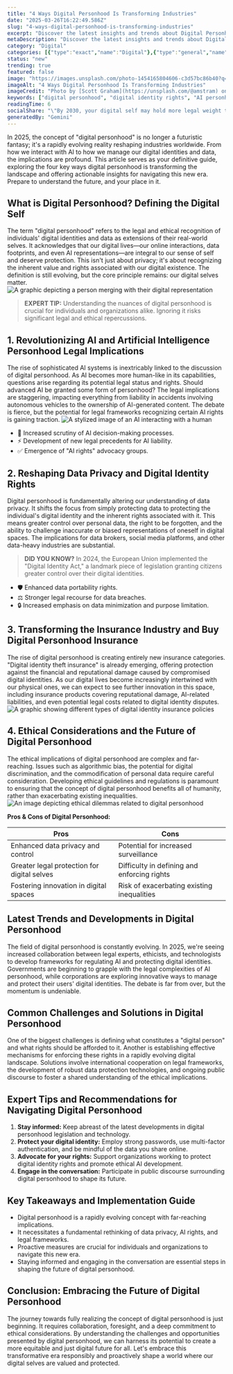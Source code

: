 ```yaml
---
title: "4 Ways Digital Personhood Is Transforming Industries"
date: "2025-03-26T16:22:49.586Z"
slug: "4-ways-digital-personhood-is-transforming-industries"
excerpt: "Discover the latest insights and trends about Digital Personhood. This comprehensive guide covers everything you need to know about Digital Personhood in 2025."
metaDescription: "Discover the latest insights and trends about Digital Personhood. This comprehensive guide covers everything you need to know about Digital Personhood in 2..."
category: "Digital"
categories: [{"type":"exact","name":"Digital"},{"type":"general","name":"Law"},{"type":"medium","name":"Intellectual Property"},{"type":"specific","name":"Data Privacy"},{"type":"niche","name":"Right to be Forgotten"}]
status: "new"
trending: true
featured: false
image: "https://images.unsplash.com/photo-1454165804606-c3d57bc86b40?q=85&w=1200&fit=max&fm=webp&auto=compress"
imageAlt: "4 Ways Digital Personhood Is Transforming Industries"
imageCredit: "Photo by [Scott Graham](https://unsplash.com/@amstram) on Unsplash"
keywords: ["digital personhood", "digital identity rights", "AI personhood legal implications", "what is digital personhood?", "digital personhood definition", "buy digital personhood insurance", "future of digital personhood", "digital personhood and data privacy", "risks of digital personhood", "digital personhood ethical considerations"]
readingTime: 6
socialShare: "\"By 2030, your digital self may hold more legal weight than your physical one. Are you prepared?\""
generatedBy: "Gemini"
---
```




In 2025, the concept of "digital personhood" is no longer a futuristic fantasy; it's a rapidly evolving reality reshaping industries worldwide.  From how we interact with AI to how we manage our digital identities and data, the implications are profound.  This article serves as your definitive guide, exploring the four key ways digital personhood is transforming the landscape and offering actionable insights for navigating this new era.  Prepare to understand the future, and your place in it.

## What is Digital Personhood?  Defining the Digital Self

The term "digital personhood" refers to the legal and ethical recognition of individuals' digital identities and data as extensions of their real-world selves.  It acknowledges that our digital lives—our online interactions, data footprints, and even AI representations—are integral to our sense of self and deserve protection.  This isn't just about privacy; it's about recognizing the inherent value and rights associated with our digital existence.  The definition is still evolving, but the core principle remains: our digital selves matter. ![A graphic depicting a person merging with their digital representation](https://images.unsplash.com/photo-1526374965328-7f61d4dc18c5?q=85&w=1200&fit=max&fm=webp&auto=compress)

> **EXPERT TIP:** Understanding the nuances of digital personhood is crucial for individuals and organizations alike.  Ignoring it risks significant legal and ethical repercussions.

## 1.  Revolutionizing AI and Artificial Intelligence Personhood Legal Implications

The rise of sophisticated AI systems is inextricably linked to the discussion of digital personhood.  As AI becomes more human-like in its capabilities, questions arise regarding its potential legal status and rights.  Should advanced AI be granted some form of personhood?  The legal implications are staggering, impacting everything from liability in accidents involving autonomous vehicles to the ownership of AI-generated content.  The debate is fierce, but the potential for legal frameworks recognizing certain AI rights is gaining traction. ![A stylized image of an AI interacting with a human](https://images.unsplash.com/photo-1512295767273-ac109ac3acfa?q=85&w=1200&fit=max&fm=webp&auto=compress)

* 🔑  Increased scrutiny of AI decision-making processes.
* ⚡  Development of new legal precedents for AI liability.
* ✅  Emergence of "AI rights" advocacy groups.

## 2. Reshaping Data Privacy and Digital Identity Rights

Digital personhood is fundamentally altering our understanding of data privacy.  It shifts the focus from simply protecting data to protecting the individual's digital identity and the inherent rights associated with it.  This means greater control over personal data, the right to be forgotten, and the ability to challenge inaccurate or biased representations of oneself in digital spaces.  The implications for data brokers, social media platforms, and other data-heavy industries are substantial.

> **DID YOU KNOW?**  In 2024, the European Union implemented the "Digital Identity Act," a landmark piece of legislation granting citizens greater control over their digital identities.

*   🛡️ Enhanced data portability rights.
*   ⚖️ Stronger legal recourse for data breaches.
*   🔒 Increased emphasis on data minimization and purpose limitation.

## 3. Transforming the Insurance Industry and Buy Digital Personhood Insurance

The rise of digital personhood is creating entirely new insurance categories.  "Digital identity theft insurance" is already emerging, offering protection against the financial and reputational damage caused by compromised digital identities.  As our digital lives become increasingly intertwined with our physical ones, we can expect to see further innovation in this space, including insurance products covering reputational damage, AI-related liabilities, and even potential legal costs related to digital identity disputes.  ![A graphic showing different types of digital identity insurance policies](https://images.unsplash.com/photo-1483478550801-ceba5fe50e8e?q=85&w=1200&fit=max&fm=webp&auto=compress)

## 4. Ethical Considerations and the Future of Digital Personhood

The ethical implications of digital personhood are complex and far-reaching.  Issues such as algorithmic bias, the potential for digital discrimination, and the commodification of personal data require careful consideration.  Developing ethical guidelines and regulations is paramount to ensuring that the concept of digital personhood benefits all of humanity, rather than exacerbating existing inequalities. ![An image depicting ethical dilemmas related to digital personhood](https://images.unsplash.com/photo-1454165804606-c3d57bc86b40?q=85&w=1200&fit=max&fm=webp&auto=compress)

**Pros & Cons of Digital Personhood:**

| Pros                                      | Cons                                       |
|-------------------------------------------|--------------------------------------------|
| Enhanced data privacy and control         | Potential for increased surveillance        |
| Greater legal protection for digital selves | Difficulty in defining and enforcing rights |
| Fostering innovation in digital spaces   | Risk of exacerbating existing inequalities |

## Latest Trends and Developments in Digital Personhood

The field of digital personhood is constantly evolving.  In 2025, we're seeing increased collaboration between legal experts, ethicists, and technologists to develop frameworks for regulating AI and protecting digital identities.  Governments are beginning to grapple with the legal complexities of AI personhood, while corporations are exploring innovative ways to manage and protect their users' digital identities.  The debate is far from over, but the momentum is undeniable.

## Common Challenges and Solutions in Digital Personhood

One of the biggest challenges is defining what constitutes a "digital person" and what rights should be afforded to it.  Another is establishing effective mechanisms for enforcing these rights in a rapidly evolving digital landscape.  Solutions involve international cooperation on legal frameworks, the development of robust data protection technologies, and ongoing public discourse to foster a shared understanding of the ethical implications.

## Expert Tips and Recommendations for Navigating Digital Personhood

1.  **Stay informed:** Keep abreast of the latest developments in digital personhood legislation and technology.
2.  **Protect your digital identity:** Employ strong passwords, use multi-factor authentication, and be mindful of the data you share online.
3.  **Advocate for your rights:** Support organizations working to protect digital identity rights and promote ethical AI development.
4.  **Engage in the conversation:** Participate in public discourse surrounding digital personhood to shape its future.

## Key Takeaways and Implementation Guide

*   Digital personhood is a rapidly evolving concept with far-reaching implications.
*   It necessitates a fundamental rethinking of data privacy, AI rights, and legal frameworks.
*   Proactive measures are crucial for individuals and organizations to navigate this new era.
*   Staying informed and engaging in the conversation are essential steps in shaping the future of digital personhood.

## Conclusion: Embracing the Future of Digital Personhood

The journey towards fully realizing the concept of digital personhood is just beginning.  It requires collaboration, foresight, and a deep commitment to ethical considerations.  By understanding the challenges and opportunities presented by digital personhood, we can harness its potential to create a more equitable and just digital future for all.  Let's embrace this transformative era responsibly and proactively shape a world where our digital selves are valued and protected.
